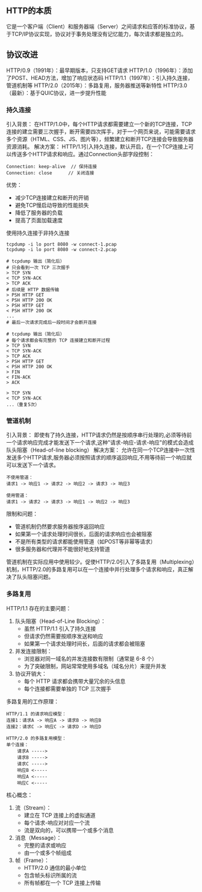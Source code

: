 ## HTTP的本质
它是一个客户端（Client）和服务器端（Server）之间请求和应答的标准协议，基于TCP/IP协议实现，协议对于事务处理没有记忆能力，每次请求都是独立的。

## 协议改进
HTTP/0.9（1991年）：最早期版本，只支持GET请求
HTTP/1.0（1996年）：添加了POST、HEAD方法，增加了响应状态码
HTTP/1.1（1997年）：引入持久连接，管道机制等
HTTP/2.0（2015年）：多路复用，服务器推送等新特性
HTTP/3.0（最新）：基于QUIC协议，进一步提升性能

### 持久连接
引入背景：
在HTTP/1.0中，每个HTTP请求都需要建立一个新的TCP连接，TCP连接的建立需要三次握手，断开需要四次挥手，对于一个网页来说，可能需要请求多个资源（HTML、CSS、JS、图片等），频繁建立和断开TCP连接会导致服务器资源消耗。
解决方案：
HTTP/1.1引入持久连接，默认开启，在一个TCP连接上可以传送多个HTTP请求和响应。通过Connection头部字段控制：
```
Connection: keep-alive  // 保持连接
Connection: close      // 关闭连接
```
优势：
- 减少TCP连接建立和断开的开销
- 避免TCP慢启动导致的性能损失
- 降低了服务器的负载
- 提高了页面加载速度

使用持久连接于非持久连接
```
tcpdump -i lo port 8080 -w connect-1.pcap
tcpdump -i lo port 8080 -w connect-2.pcap
```
```
# tcpdump 输出（简化后）
# 只会看到一次 TCP 三次握手
> TCP SYN
< TCP SYN-ACK
> TCP ACK
# 后续是 HTTP 数据传输
> PSH HTTP GET
< PSH HTTP 200 OK
> PSH HTTP GET
< PSH HTTP 200 OK
...
# 最后一次请求完成后一段时间才会断开连接
```
```
# tcpdump 输出（简化后）
# 每个请求都会有完整的 TCP 连接建立和断开过程
> TCP SYN
< TCP SYN-ACK
> TCP ACK
> PSH HTTP GET
< PSH HTTP 200 OK
> FIN
< FIN-ACK
> ACK

> TCP SYN
< TCP SYN-ACK
...（重复5次）
```

### 管道机制
引入背景：
即使有了持久连接，HTTP请求仍然是按顺序串行处理的,必须等待前一个请求响应完成才能发送下一个请求,这种"请求-响应-请求-响应"的模式会造成队头阻塞（Head-of-line blocking）
解决方案：
允许在同一个TCP连接中一次性发送多个HTTP请求,服务器必须按照请求的顺序返回响应,不用等待前一个响应就可以发送下一个请求。
```
不使用管道：
请求1 -> 响应1 -> 请求2 -> 响应2 -> 请求3 -> 响应3

使用管道：
请求1 -> 请求2 -> 请求3 -> 响应1 -> 响应2 -> 响应3
```
限制和问题：
- 管道机制仍然要求服务器按序返回响应
- 如果第一个请求处理时间很长，后面的请求响应也会被阻塞
- 不是所有类型的请求都能使用管道（如POST等非幂等请求）
- 很多服务器和代理并不能很好地支持管道

管道机制在实际应用中使用较少。促使HTTP/2.0引入了多路复用（Multiplexing）机制，HTTP/2.0的多路复用可以在一个连接中并行处理多个请求和响应，真正解决了队头阻塞问题。


### 多路复用
HTTP/1.1 存在的主要问题：
1. 队头阻塞（Head-of-Line Blocking）：
    - 虽然 HTTP/1.1 引入了持久连接
    - 但请求仍然需要按顺序发送和响应
    - 如果第一个请求处理时间长，后面的请求都会被阻塞
2. 并发连接限制：
    - 浏览器对同一域名的并发连接数有限制（通常是 6-8 个）
    - 为了突破限制，网站常常使用多域名（域名分片）来提升并发
2. 协议开销大：
    - 每个 HTTP 请求都会携带大量冗余的头信息
    - 每个连接都需要单独的 TCP 三次握手

多路复用的工作原理：
```
HTTP/1.1 的请求响应模型：
连接1：请求A -> 响应A -> 请求B -> 响应B
连接2：请求C -> 响应C -> 请求D -> 响应D

HTTP/2.0 的多路复用模型：
单个连接：
    请求A -----> 
    请求B -----> 
    请求C -----> 
    响应B <-----
    响应A <-----
    响应C <-----
```
核心概念：
1. 流（Stream）：
    - 建立在 TCP 连接上的虚拟通道
    - 每个请求-响应对对应一个流
    - 流是双向的，可以携带一个或多个消息
2. 消息（Message）：
    - 完整的请求或响应
    - 由一个或多个帧组成
3. 帧（Frame）：
    - HTTP/2.0 通信的最小单位
    - 包含帧头标识所属的流
    - 所有帧都在一个 TCP 连接上传输